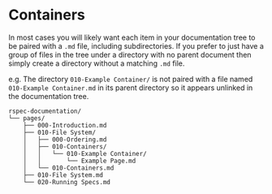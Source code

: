 # Containers

In most cases you will likely want each item in your documentation tree to be paired with a `.md` file, including subdirectories. If you prefer to just have a group of files in the tree under a directory with no parent document then simply create a directory without a matching `.md` file.

e.g. The directory `010-Example Container/` is not paired with a file named `010-Example Container.md` in its parent directory so it appears unlinked in the documentation tree.

```console
rspec-documentation/
└── pages/
    ├── 000-Introduction.md
    ├── 010-File System/
    │   ├── 000-Ordering.md
    │   ├── 010-Containers/
    │   │   └── 010-Example Container/
    │   │       └── Example Page.md
    │   └── 010-Containers.md
    ├── 010-File System.md
    └── 020-Running Specs.md
```
